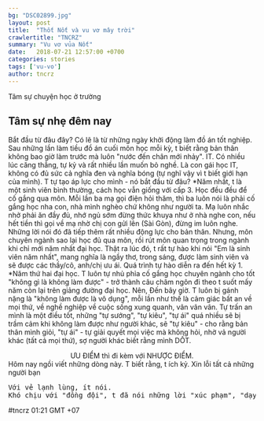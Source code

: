 ```yaml
---
bg: "DSC02899.jpg"
layout: post
title:  "Thốt Nốt và vu vơ mây trời"
crawlertitle: "TNCRZ"
summary: "Vu vơ vủa Nốt"
date:   2018-07-21 12:57:00 +0700
categories: stories
tags: ['vu-vo']
author: tncrz
---
```

Tâm sự chuyện học ở trường

## Tâm sự nhẹ đêm nay
Bắt đầu từ đâu đây?
Có lẽ là từ những ngày khởi động làm đồ án tốt nghiệp.
Sau những lần làm tiều đồ án cuối môn học mỗi kỳ, t biết rằng bản thân không bao giờ làm trước mà luôn "nước đến chân mới nhảy".
IT. Có nhiều lúc căng thẳng, tự kỷ và rất nhiều lần muốn bỏ nghề. Là con gái học IT, không có đủ sức cả nghĩa đen và nghĩa bóng (tự nghĩ vậy vì t biết giới hạn của mình). T tự tạo áp lực cho mình - nó bắt đầu từ đâu?
*Năm nhất, t là một sinh viên bình thường, cách học vẫn giống với cấp 3. Học đều đều để cố gắng qua môn.
Mỗi lần ba mạ gọi điện hỏi thăm, thì ba luôn nói là phải cố gắng học nha con, nhà mình nghèo chứ không như người ta. Mạ luôn nhắc nhở phải ăn đầy đủ, nhớ ngủ sớm đừng thức khuya như ở nhà nghe con, nếu hết tiền thì gọi về mạ nhờ chị con gửi lên (Sài Gòn), đừng im luôn nghe.
Những lời nói đó đã tiếp thêm rất nhiều động lực cho bản thân. 
Nhưng, môn chuyên ngành sao lại học đủ qua môn, rồi rút môn quan trọng trong ngành khi chỉ mới năm nhất đại học.
Thật ra lúc đó, t rất tự hào khi nói "Em là sinh viên năm nhất", mang nghĩa là ngầy thơ, trong sáng, được làm sinh viên và sẽ được các thầy/cô, anh/chị ưu ái.
Quá trình tự hào diễn ra đến hết kỳ 1.
*Năm thứ hai đại học. T luôn tự nhủ phỉa cố gắng học chuyên ngành cho tốt "không gì là không làm được" - trở thành câu châm ngôn đi theo t suốt mấy năm còn lại trên giảng đường đại học.
Nên, Đến bây giờ. T luôn bị gánh nặng là "không làm được là vô dụng", mỗi lần như thế là cảm giác bất an về mọi thứ, về nghề nghiệp về cuộc sống xung quanh, vân vân vân.
Tự trấn an mình là một điều tốt, những "tự sướng", "tự kiêu", "tự ái" quá nhiều sẽ bị trầm cảm khi không làm được như người khác, sẽ "tự kiêu" - cho rằng bản thân mình giỏi, "tự ái" - tự giải quyết mọi việc mà không hỏi, nhờ vả người khác (tất cả mọi thứ), sợ người khác biết rằng mình DỐT.
<center>ƯU ĐIỂM thì đi kèm với NHƯỢC ĐIỂM.</center>
Hôm nay ngồi viết những dòng này.
T biết rằng, t ích kỷ.
Xin lỗi tất cả những người bạn
<pre>
Với vẻ lạnh lùng, ít nói.
Khó chịu với "đồng đội", t đã nói những lời "xúc phạm", "dạy bảo" khi t chưa là gì cả.
</pre>
#tncrz 01:21 GMT +07


